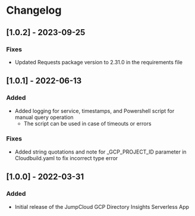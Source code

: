 # Changelog
## [1.0.2] - 2023-09-25

### Fixes
- Updated Requests package version to 2.31.0 in the requirements file
## [1.0.1] - 2022-06-13

### Added

- Added logging for service, timestamps, and Powershell script for manual query operation
  - The script can be used in case of timeouts or errors

### Fixes

- Added string quotations and note for _GCP_PROJECT_ID parameter in Cloudbuild.yaml to fix incorrect type error
## [1.0.0] - 2022-03-31

### Added

- Initial release of the JumpCloud GCP Directory Insights Serverless App